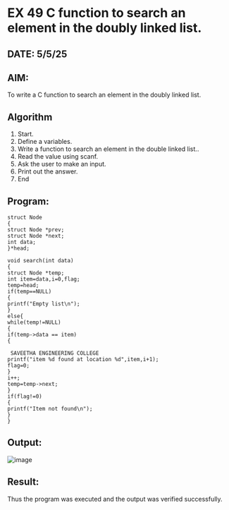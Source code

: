 # EX 49 C function to search an element in the doubly linked list.
## DATE: 5/5/25
## AIM:
To write a C function to search an element in the doubly linked list.

## Algorithm
1. Start. 
2. Define a variables. 
3. Write a function to search an element in the double linked list.. 
4. Read the value using scanf. 
5. Ask the user to make an input. 
6. Print out the answer. 
7. End   

## Program:
```
struct Node 
{ 
struct Node *prev; 
struct Node *next; 
int data; 
}*head; 
 
void search(int data) 
{ 
struct Node *temp; 
int item=data,i=0,flag; 
temp=head; 
if(temp==NULL) 
{ 
printf("Empty list\n"); 
} 
else{ 
while(temp!=NULL) 
{ 
if(temp->data == item) 
{ 
 
 SAVEETHA ENGINEERING COLLEGE  
printf("item %d found at location %d",item,i+1); 
flag=0; 
} 
i++; 
temp=temp->next; 
} 
if(flag!=0) 
{ 
printf("Item not found\n"); 
} 
}
```

## Output:
![image](https://github.com/user-attachments/assets/3ac49760-5c94-47bc-8547-723ff99e3f08)

## Result:
Thus the program was executed and the output was verified successfully.
